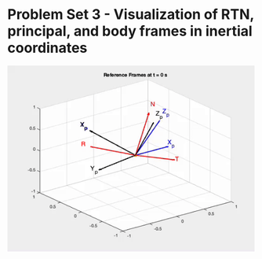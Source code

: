 # Problem Set 3 - Visualization of RTN, principal, and body frames in inertial coordinates

![Problem Set 3 Reference Frames Animation](https://github.com/zahrahmed1017/AA279C_CYGNSS_ADCS/blob/main/Figures_and_Plots/ReferenceFrames_animation.gif)
